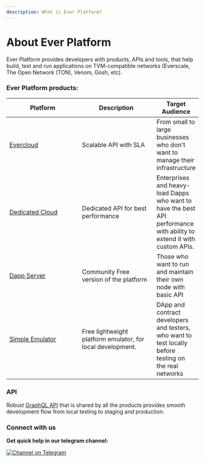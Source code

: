 ```yaml
---
description: What is Ever Platform?
---
```


# About Ever Platform

Ever Platform provides developers with products, APIs and tools, that help build, test and run applications on  TVM-compatible networks (Everscale, The Open Network (TON), Venom, Gosh, etc).

### Ever Platform products:

<table><thead><tr><th width="179">Platform</th><th width="183.33333333333331">Description</th><th>Target Audience</th></tr></thead><tbody><tr><td><a href="products/evercloud/">Evercloud</a></td><td>Scalable API with SLA</td><td>From small to large businesses who don't want to manage their infrastructure</td></tr><tr><td><a href="use-cases/infrastructure-provider/">Dedicated Cloud</a></td><td>Dedicated API for best performance</td><td>Enterprises and heavy-load Dapps who want to have the best API performance with ability to extend it with custom APIs.</td></tr><tr><td><a href="products/dapp-server-ds.md">Dapp Server</a></td><td>Community Free version of the platform</td><td>Those who want to run and maintain their own node with basic API</td></tr><tr><td><a href="products/simple-emulator-se/">Simple Emulator</a></td><td>Free lightweight platform emulator, for local development.</td><td>DApp and contract developers and testers, who want to test locally before testing on the real networks</td></tr></tbody></table>

### API

Robust [GraphQL API](reference/graphql-api/) that is shared by all the products provides smooth development flow from local testing to staging and production.

### Connect with us

**Get quick help in our telegram channel:**

[![Channel on Telegram](https://img.shields.io/badge/chat-on%20telegram-9cf.svg)](https://t.me/ever\_sdk)
